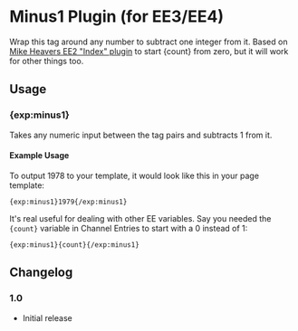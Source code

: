 # Minus1 Plugin (for EE3/EE4)
Wrap this tag around any number to subtract one integer from it. Based on [Mike Heavers EE2 "Index" plugin](https://devot-ee.com/add-ons/mh-index) to start {count} from zero, but it will work for other things too.

## Usage

### {exp:minus1}
Takes any numeric input between the tag pairs and subtracts 1 from it.

#### Example Usage
To output 1978 to your template, it would look like this in your page template:

```{exp:minus1}1979{/exp:minus1}```

It's real useful for dealing with other EE variables. Say you needed the `{count}` variable in Channel Entries to start with a 0 instead of 1:

```{exp:minus1}{count}{/exp:minus1}```

## Changelog

### 1.0

- Initial release